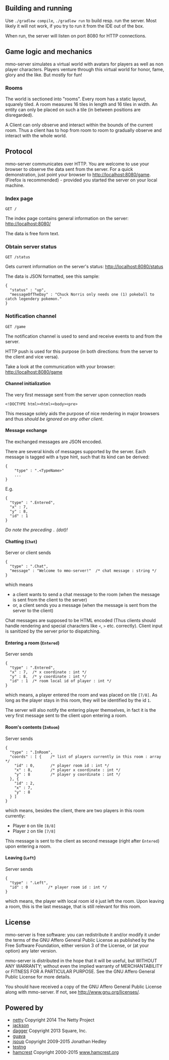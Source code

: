 ## Building and running

Use `./gradlew compile`, `./gradlew run` to build resp. run the server.
Most likely it will not work, if you try to run it from the IDE out of the box.

When run, the server will listen on port 8080 for HTTP connections.

## Game logic and mechanics

mmo-server simulates a virtual world with avatars for players as well as non 
player characters. Players venture through this virtual world for honor, 
fame, glory and the like. But mostly for fun!

### Rooms

The world is sectioned into "rooms". Every room has a static layout, squarely
tiled. A room measures 16 tiles in length and 16 tiles in width. An entity 
can only be placed on such a tile (in between positions are disregarded).

A Client can only observe and interact within the bounds of the current room.
Thus a client has to hop from room to room to gradually observe and interact 
with the whole world.

## Protocol

mmo-server communicates over HTTP. You are welcome to use your browser to 
observe the data sent from the server. For a quick demonstration, just point 
your browser to [http://localhost:8080/game](http://localhost:8080/game). 
(Firefox is recommended) - provided you started the server on your local 
machine.

### Index page

```
GET /
```

The index page contains general information on the server: 
[http://localhost:8080/](http://localhost:8080/)

The data is free form text.

### Obtain server status

```
GET /status
```

Gets current information on the server's status: 
[http://localhost:8080/status](http://localhost:8080/status)

The data is JSON formatted, see this sample:

```
{
  "status" : "up",
  "messageOfTheDay" : "Chuck Norris only needs one (1) pokeball to catch legendery pokemon."
}
```

### Notification channel

```
GET /game
```

The notification channel is used to send and receive events to and from the 
server. 

HTTP push is used for this purpose (in both directions: from the server to 
the client and vice versa).

Take a look at the communication with your browser: 
[http://localhost:8080/game](http://localhost:8080/game)

#### Channel initialization

The very first message sent from the server upon connection reads

```
<!DOCTYPE html><html><body><pre>
```

This message solely aids the purpose of nice rendering in major browsers and
thus _should be ignored on any other client_.

#### Message exchange

The exchanged messages are JSON encoded.

There are several kinds of messages supported by the server. Each message is 
tagged with a type hint, such that its kind can be derived:

```
{
    "type" : ".<TypeName>"
    ...
}
```

E.g.

```
{
  "type" : ".Entered",
  "x" : 7,
  "y" : 8,
  "id" : 1
}
```

_Do note the preceding `.` (dot)!_

#### Chatting (`Chat`)

Server or client sends

```
{
  "type" : ".Chat",
  "message" : "Welcome to mmo-server!"  /* chat message : string */
}
```

which means

* a client wants to send a chat message to the room (when the message is sent
  from the client to the server)
* or, a client sends you a message (when the message is sent from the server 
  to the client)

Chat messages are supposed to be HTML encoded (Thus clients should handle
rendering and special characters like `<`, `>` etc. correctly). Client
input is sanitized by the server prior to dispatching.

#### Entering a room (`Entered`)

Server sends

```
{
  "type" : ".Entered",
  "x" : 7,  /* x coordinate : int */
  "y" : 8,  /* y coordinate : int */
  "id" : 1  /* room local id of player : int */ 
}
```

which means, a player entered the room and was placed on tile `[7/8]`. As 
long as the player stays in this room, they will be identified by the id
 `1`.
 
The server will also notify the entering player themselves, in fact it is the
very first message sent to the client upon entering a room.

#### Room's contents (`InRoom`)

Server sends
```
{
  "type" : ".InRoom",
  "coords" : [ {    /* list of players currently in this room : array */
    "id" : 0,       /* player room id : int */
    "x" : 8,        /* player x coordinate : int */
    "y" : 8         /* player y coordinate : int */
  }, {
    "id" : 2,
    "x" : 7,
    "y" : 8
  } ]
}
```

which means, besides the client, there are two players in this room currently:

* Player `0` on tile `[8/8]`
* Player `2` on tile `[7/8]`

This message is sent to the client as second message (right after `Entered`) 
upon entering a room.

#### Leaving (`Left`)

Server sends

```
{
  "type" : ".Left",
  "id" : 0         /* player room id : int */
}
```

which means, the player with local room id `0` just left the room. Upon 
leaving a room, this is the last message, that is still relevant for this room.

## License

mmo-server is free software: you can redistribute it and/or modify
it under the terms of the GNU Affero General Public License as
published by the Free Software Foundation, either version 3 of the 
License, or (at your option) any later version.

mmo-server is distributed in the hope that it will be useful,
but WITHOUT ANY WARRANTY; without even the implied warranty of
MERCHANTABILITY or FITNESS FOR A PARTICULAR PURPOSE.  See the
GNU Affero General Public License for more details.

You should have received a copy of the GNU Affero General Public
License along with mmo-server.  If not, see 
[<http://www.gnu.org/licenses/>](http://www.gnu.org/licenses/).

## Powered by

* [netty](http://netty.io/) Copyright 2014 The Netty Project
* [jackson](http://wiki.fasterxml.com/JacksonHome)
* [dagger](http://square.github.io/dagger/) Copyright 2013 Square, Inc.
* [guava](https://github.com/google/guava)
* [jsoup](http://jsoup.org/) Copyright 2009-2015 Jonathan Hedley
* [testng](http://testng.org/)
* [hamcrest](http://hamcrest.org/JavaHamcrest/) Copyright 2000-2015 www.hamcrest.org
